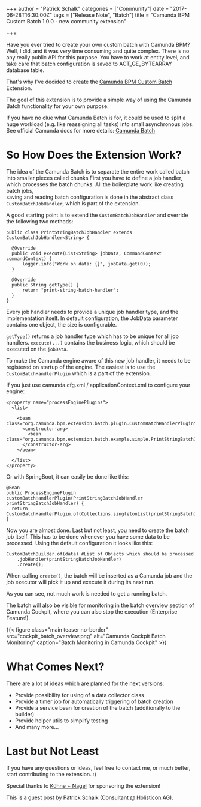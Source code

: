 +++
author = "Patrick Schalk"
categories = ["Community"]
date = "2017-06-28T16:30:00Z"
tags = ["Release Note", "Batch"]
title = "Camunda BPM Custom Batch 1.0.0 - new community extension"

+++

Have you ever tried to create your own custom batch with Camunda BPM?
Well, I did, and it was very time consuming and quite complex. There is no any really public API for this purpose.
You have to work at entity level, and take care that batch configuration is saved to ACT_GE_BYTEARRAY database table.

That's why I've decided to create the [Camunda BPM Custom Batch](https://github.com/camunda/camunda-bpm-custom-batch) Extension.

The goal of this extension is to provide a simple way of using the Camunda Batch functionality for your own purpose.

If you have no clue what Camunda Batch is for, it could be used to split a huge workload (e.g. like reassigning all tasks) into small asynchronous jobs. 
See official Camunda docs for more details: [Camunda Batch](https://docs.camunda.org/manual/7.6/user-guide/process-engine/batch/)

<!--more-->

# So How Does the Extension Work?

The idea of the Camunda Batch is to separate the entire work called batch into smaller pieces called chunks
First you have to define a job handler, which processes the batch chunks.
All the boilerplate work like creating batch jobs,  
saving and reading batch configuration is done in the abstract class `CustomBatchJobHandler`, which is part of the extension.

A good starting point is to extend the `CustomBatchJobHandler` and override the following two methods:

```
public class PrintStringBatchJobHandler extends CustomBatchJobHandler<String> {

  @Override
  public void execute(List<String> jobData, CommandContext commandContext) {
      logger.info("Work on data: {}", jobData.get(0));
  }

  @Override
  public String getType() {
      return "print-string-batch-handler";
  }
}
```

Every job handler needs to provide a unique job handler type, and the implementation itself. 
In default configuration, the JobData parameter contains one object, the size is configurable. 

`getType()` returns a job handler type which has to be unique for all job handlers.
`execute(...)` contains the business logic, which should be executed on the `jobData`.

To make the Camunda engine aware of this new job handler, it needs to be registered on startup of the engine.
The easiest is to use the `CustomBatchHandlerPlugin` which is a part of the extension.

If you just use camunda.cfg.xml / applicationContext.xml to configure your engine:

```
<property name="processEnginePlugins">
  <list>

    <bean class="org.camunda.bpm.extension.batch.plugin.CustomBatchHandlerPlugin">
      <constructor-arg>
        <bean class="org.camunda.bpm.extension.batch.example.simple.PrintStringBatchJobHandler"/>
      </constructor-arg>
    </bean>

  </list>
</property>
```

Or with SpringBoot, it can easily be done like this: 

```
@Bean
public ProcessEnginePlugin customBatchHandlerPlugin(PrintStringBatchJobHandler printStringBatchJobHandler) {
  return CustomBatchHandlerPlugin.of(Collections.singletonList(printStringBatchJobHandler));
}
```

Now you are almost done. Last but not least, you need to create the batch job itself. This has to be done whenever you have some data to be processed.
Using the default configuration it looks like this: 

```
CustomBatchBuilder.of(data) #List of Objects which should be processed
    .jobHandler(printStringBatchJobHandler)
    .create();
```

When calling `create()`, the batch will be inserted as a Camunda job and the job executor will pick it up and execute it during its next run.

As you can see, not much work is needed to get a running batch.

The batch will also be visible for monitoring in the batch overview section of Camunda Cockpit, where you can also stop the execution (Enterprise Feature!).

{{< figure class="main teaser no-border" src="cockpit_batch_overview.png" alt="Camunda Cockpit Batch Monitoring" caption="Batch Monitoring in Camunda Cockpit" >}}

# What Comes Next?

There are a lot of ideas which are planned for the next versions:

- Provide possibility for using of a data collector class
- Provide a timer job for automatically triggering of batch creation
- Provide a service bean for creation of the batch (additionally to the builder)
- Provide helper utils to simplify testing
- And many more... 

# Last but Not Least

If you have any questions or ideas, feel free to contact me, or much better, start contributing to the extension. :)

Special thanks to [Kühne + Nagel](https://home.kuehne-nagel.com/) for sponsoring the extension!

This is a guest post by [Patrick Schalk](mailto:patrick.schalk@holisticon.de) (Consultant @ [Holisticon AG](https://holisticon.de/)).